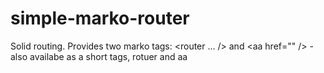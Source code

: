 # simple-marko-router
Solid routing. Provides two marko tags: &lt;router ... /> and &lt;aa href="" /> - also availabe as a short tags, rotuer and aa
